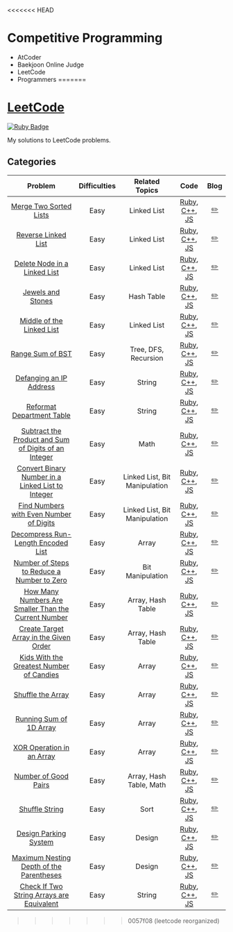 <<<<<<< HEAD
# Competitive Programming

- AtCoder
- Baekjoon Online Judge
- LeetCode
- Programmers
=======
# [LeetCode](https://leetcode.com/) 
[![Ruby Badge](https://img.shields.io/badge/Ruby-2.7.0-red)](#)

My solutions to LeetCode problems.

## Categories
| Problem | Difficulties | Related Topics | Code | Blog |
|:-------:|:------------:|:--------------:|:----:|:-----------:|
| [Merge Two Sorted Lists][21] | Easy    | Linked List| [Ruby](./easy/21/21.rb), [C++](./easy/21/21.cpp), [JS](./easy/21/21.js) | [:pencil2:][blog-21] |
| [Reverse Linked List][206] | Easy    | Linked List| [Ruby](./easy/206/206.rb), [C++](./easy/206/206.cpp), [JS](./easy/206/206.js) | [:pencil2:][blog-206] |
| [Delete Node in a Linked List][237] | Easy    | Linked List| [Ruby](./easy/237/237.rb), [C++](./easy/237/237.cpp), [JS](./easy/237/237.js) | [:pencil2:][blog-237] |
| [Jewels and Stones][771] | Easy    | Hash Table| [Ruby](./easy/771/771.rb), [C++](./easy/771/771.cpp), [JS](./easy/771/771.js) | [:pencil2:][blog-771] |
| [Middle of the Linked List][876] | Easy    | Linked List| [Ruby](./easy/876/876.rb), [C++](./easy/876/876.cpp), [JS](./easy/876/876.js) | [:pencil2:][blog-876] |
| [Range Sum of BST][938] | Easy    | Tree, DFS, Recursion| [Ruby](./easy/938/938.rb), [C++](./easy/938/938.cpp), [JS](./easy/938/938.js) | [:pencil2:][blog-938] |
| [Defanging an IP Address][1108] | Easy    | String | [Ruby](./easy/1108/1108.rb), [C++](./easy/1108/1108.cpp), [JS](./easy/1108/1108.js) | [:pencil2:][blog-1108] |
| [Reformat Department Table][1179] | Easy    | String | [Ruby](./easy/1179/1179.rb), [C++](./easy/1179/1179.cpp), [JS](./easy/1179/1179.js) | [:pencil2:][blog-1179] |
| [Subtract the Product and Sum of Digits of an Integer][1281] | Easy    | Math | [Ruby](./easy/1281/1281.rb), [C++](./easy/1281/1281.cpp), [JS](./easy/1281/1281.js) | [:pencil2:][blog-1281] |
| [Convert Binary Number in a Linked List to Integer][1290] | Easy    | Linked List, Bit Manipulation    | [Ruby](./easy/1290/1290.rb), [C++](./easy/1290/1290.cpp), [JS](./easy/1290/1290.js) | [:pencil2:][blog-1290] |
| [Find Numbers with Even Number of Digits][1295] | Easy    | Linked List, Bit Manipulation    | [Ruby](./easy/1295/1295.rb), [C++](./easy/1295/1295.cpp), [JS](./easy/1295/1295.js) | [:pencil2:][blog-1295] |
| [Decompress Run-Length Encoded List][1313] | Easy    | Array | [Ruby](./easy/1313/1313.rb), [C++](./easy/1313/1313.cpp), [JS](./easy/1313/1313.js) | [:pencil2:][blog-1313] |
| [Number of Steps to Reduce a Number to Zero][1342] | Easy    | Bit Manipulation | [Ruby](./easy/1342/1342.rb), [C++](./easy/1342/1342.cpp), [JS](./easy/1342/1342.js) | [:pencil2:][blog-1342] |
| [How Many Numbers Are Smaller Than the Current Number][1365] | Easy    | Array, Hash Table| [Ruby](./easy/1365/1365.rb), [C++](./easy/1365/1365.cpp), [JS](./easy/1365/1365.js) | [:pencil2:][blog-1365] |
| [Create Target Array in the Given Order][1389] | Easy    | Array, Hash Table| [Ruby](./easy/1389/1389.rb), [C++](./easy/1389/1389.cpp), [JS](./easy/1389/1389.js) | [:pencil2:][blog-1389] |
| [Kids With the Greatest Number of Candies][1431] | Easy    | Array | [Ruby](./easy/1431/1431.rb), [C++](./easy/1431/1431.cpp), [JS](./easy/1431/1431.js) | [:pencil2:][blog-1431] |
| [Shuffle the Array][1470] | Easy    | Array | [Ruby](./easy/1470/1470.rb), [C++](./easy/1470/1470.cpp), [JS](./easy/1470/1470.js) | [:pencil2:][blog-1470] |
| [Running Sum of 1D Array][1480] | Easy    | Array | [Ruby](./easy/1480/1480.rb), [C++](./easy/1480/1480.cpp), [JS](./easy/1480/1480.js) | [:pencil2:][blog-1480] |
| [XOR Operation in an Array][1486] | Easy    | Array | [Ruby](./easy/1486/1486.rb), [C++](./easy/1486/1486.cpp), [JS](./easy/1486/1486.js) | [:pencil2:][blog-1486] |
| [Number of Good Pairs][1512] | Easy    | Array, Hash Table, Math | [Ruby](./easy/1512/1512.rb), [C++](./easy/1512/1512.cpp), [JS](./easy/1512/1512.js) | [:pencil2:][blog-1512] |
| [Shuffle String][1528] | Easy    | Sort | [Ruby](./easy/1528/1528.rb), [C++](./easy/1528/1528.cpp), [JS](./easy/1528/1528.js) | [:pencil2:][blog-1528] |
| [Design Parking System][1603] | Easy    | Design | [Ruby](./easy/1603/1603.rb), [C++](./easy/1603/1603.cpp), [JS](./easy/1603/1603.js) | [:pencil2:][blog-1603] |
| [Maximum Nesting Depth of the Parentheses][1614] | Easy    | Design | [Ruby](./easy/1614/1614.rb), [C++](./easy/1614/1614.cpp), [JS](./easy/1614/1614.js) | [:pencil2:][blog-1614] |
| [Check If Two String Arrays are Equivalent][1662] | Easy    | String| [Ruby](./easy/1662/1662.rb), [C++](./easy/1662/1662.cpp), [JS](./easy/1662/1662.js) | [:pencil2:][blog-1662] |

[21]: https://leetcode.com/problems/merge-two-sorted-lists/
[206]: https://leetcode.com/problems/reverse-linked-list/
[237]: https://leetcode.com/problems/delete-node-in-a-linked-list/
[771]: https://leetcode.com/problems/jewels-and-stones/
[876]: https://leetcode.com/problems/middle-of-the-linked-list/
[938]: https://leetcode.com/problems/range-sum-of-bst/
[1108]: https://leetcode.com/problems/defanging-an-ip-address/
[1179]: https://leetcode.com/problems/reformat-department-table/
[1281]: https://leetcode.com/problems/subtract-the-product-and-sum-of-digits-of-an-integer/
[1290]: https://leetcode.com/problems/convert-binary-number-in-a-linked-list-to-integer/
[1295]: https://leetcode.com/problems/find-numbers-with-even-number-of-digits/
[1313]: https://leetcode.com/problems/decompress-run-length-encoded-list/
[1342]: https://leetcode.com/problems/number-of-steps-to-reduce-a-number-to-zero/
[1365]: https://leetcode.com/problems/how-many-numbers-are-smaller-than-the-current-number/
[1389]: https://leetcode.com/problems/create-target-array-in-the-given-order/
[1431]: https://leetcode.com/problems/kids-with-the-greatest-number-of-candies/
[1470]: https://leetcode.com/problems/shuffle-the-array/
[1480]: https://leetcode.com/problems/running-sum-of-1d-array/
[1486]: https://leetcode.com/problems/xor-operation-in-an-array/
[1512]: https://leetcode.com/problems/number-of-good-pairs/
[1528]: https://leetcode.com/problems/shuffle-string/
[1603]: https://leetcode.com/problems/design-parking-system/
[1614]: https://leetcode.com/problems/maximum-nesting-depth-of-the-parentheses/
[1662]: https://leetcode.com/problems/check-if-two-string-arrays-are-equivalent/

[blog-21]: https://www.jioneeu.com/#/PS/eng-leetcode-21
[blog-206]: https://www.jioneeu.com/#/PS/eng-leetcode-206
[blog-237]: https://www.jioneeu.com/#/PS/eng-leetcode-237
[blog-771]: https://www.jioneeu.com/#/PS/eng-leetcode-771
[blog-876]: https://www.jioneeu.com/#/PS/eng-leetcode-876
[blog-938]: https://www.jioneeu.com/#/PS/eng-leetcode-938
[blog-1108]: https://www.jioneeu.com/#/PS/eng-leetcode-1108
[blog-1179]: https://www.jioneeu.com/#/PS/eng-leetcode-1179
[blog-1281]: https://www.jioneeu.com/#/PS/eng-leetcode-1281
[blog-1290]: https://www.jioneeu.com/#/PS/eng-leetcode-1290
[blog-1295]: https://www.jioneeu.com/#/PS/eng-leetcode-1295
[blog-1313]: https://www.jioneeu.com/#/PS/eng-leetcode-1313
[blog-1342]: https://www.jioneeu.com/#/PS/eng-leetcode-1342
[blog-1365]: https://www.jioneeu.com/#/PS/eng-leetcode-1365
[blog-1389]: https://www.jioneeu.com/#/PS/eng-leetcode-1389
[blog-1431]: https://www.jioneeu.com/#/PS/eng-leetcode-1431
[blog-1470]: https://www.jioneeu.com/#/PS/eng-leetcode-1470
[blog-1480]: https://www.jioneeu.com/#/PS/eng-leetcode-1480
[blog-1486]: https://www.jioneeu.com/#/PS/eng-leetcode-1486
[blog-1512]: https://www.jioneeu.com/#/PS/eng-leetcode-1512
[blog-1528]: https://www.jioneeu.com/#/PS/eng-leetcode-1528
[blog-1603]: https://www.jioneeu.com/#/PS/eng-leetcode-1603
[blog-1614]: https://www.jioneeu.com/#/PS/eng-leetcode-1614
[blog-1662]: https://www.jioneeu.com/#/PS/eng-leetcode-1662

>>>>>>> 0057f08 (leetcode reorganized)

